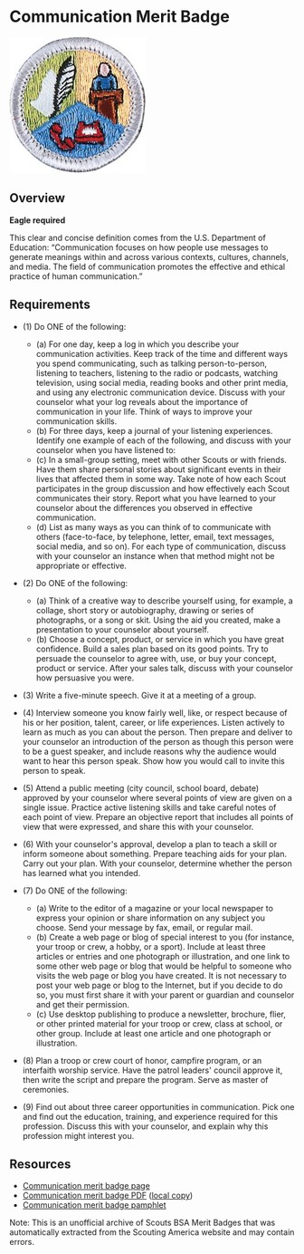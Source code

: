 

# Communication Merit Badge

![Communication Merit Badge](images/communication-merit-badge.jpg)

## Overview

**Eagle required**

This clear and concise definition comes from the U.S. Department of Education: “Communication focuses on how people use messages to generate meanings within and across various contexts, cultures, channels, and media. The field of communication promotes the effective and ethical practice of human communication.”

## Requirements

* (1) Do ONE of the following:
    * (a) For one day, keep a log in which you describe your communication activities. Keep track of the time and different ways you spend communicating, such as talking person-to-person, listening to teachers, listening to the radio or podcasts, watching television, using social media, reading books and other print media, and using any electronic communication device. Discuss with your counselor what your log reveals about the importance of communication in your life. Think of ways to improve your communication skills.
    * (b) For three days, keep a journal of your listening experiences. Identify one example of each of the following, and discuss with your counselor when you have listened to:
    * (c) In a small-group setting, meet with other Scouts or with friends. Have them share personal stories about significant events in their lives that affected them in some way. Take note of how each Scout participates in the group discussion and how effectively each Scout communicates their story. Report what you have learned to your counselor about the differences you observed in effective communication.
    * (d) List as many ways as you can think of to communicate with others (face-to-face, by telephone, letter, email, text messages, social media, and so on). For each type of communication, discuss with your counselor an instance when that method might not be appropriate or effective.


* (2) Do ONE of the following:
    * (a) Think of a creative way to describe yourself using, for example, a collage, short story or autobiography, drawing or series of photographs, or a song or skit. Using the aid you created, make a presentation to your counselor about yourself.
    * (b) Choose a concept, product, or service in which you have great confidence. Build a sales plan based on its good points. Try to persuade the counselor to agree with, use, or buy your concept, product or service. After your sales talk, discuss with your counselor how persuasive you were.


* (3) Write a five-minute speech. Give it at a meeting of a group.
* (4) Interview someone you know fairly well, like, or respect because of his or her position, talent, career, or life experiences. Listen actively to learn as much as you can about the person. Then prepare and deliver to your counselor an introduction of the person as though this person were to be a guest speaker, and include reasons why the audience would want to hear this person speak. Show how you would call to invite this person to speak.
* (5) Attend a public meeting (city council, school board, debate) approved by your counselor where several points of view are given on a single issue. Practice active listening skills and take careful notes of each point of view. Prepare an objective report that includes all points of view that were expressed, and share this with your counselor.
* (6) With your counselor's approval, develop a plan to teach a skill or inform someone about something. Prepare teaching aids for your plan. Carry out your plan. With your counselor, determine whether the person has learned what you intended.
* (7) Do ONE of the following:
    * (a) Write to the editor of a magazine or your local newspaper to express your opinion or share information on any subject you choose. Send your message by fax, email, or regular mail.
    * (b) Create a web page or blog of special interest to you (for instance, your troop or crew, a hobby, or a sport). Include at least three articles or entries and one photograph or illustration, and one link to some other web page or blog that would be helpful to someone who visits the web page or blog you have created. It is not necessary to post your web page or blog to the Internet, but if you decide to do so, you must first share it with your parent or guardian and counselor and get their permission.
    * (c) Use desktop publishing to produce a newsletter, brochure, flier, or other printed material for your troop or crew, class at school, or other group. Include at least one article and one photograph or illustration.


* (8) Plan a troop or crew court of honor, campfire program, or an interfaith worship service. Have the patrol leaders' council approve it, then write the script and prepare the program. Serve as master of ceremonies.
* (9) Find out about three career opportunities in communication. Pick one and find out the education, training, and experience required for this profession. Discuss this with your counselor, and explain why this profession might interest you.


## Resources

- [Communication merit badge page](https://www.scouting.org/merit-badges/communication/)
- [Communication merit badge PDF](https://filestore.scouting.org/filestore/Merit_Badge_ReqandRes/Communication.pdf) ([local copy](files/communication-merit-badge.pdf))
- [Communication merit badge pamphlet](https://www.scoutshop.org/sbsa-communication-merit-badge-pamphlet-es-scouting-america-662532.html)

Note: This is an unofficial archive of Scouts BSA Merit Badges that was automatically extracted from the Scouting America website and may contain errors.